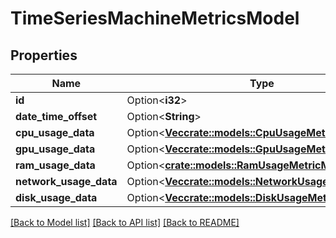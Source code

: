# TimeSeriesMachineMetricsModel

## Properties

Name | Type | Description | Notes
------------ | ------------- | ------------- | -------------
**id** | Option<**i32**> |  | [optional]
**date_time_offset** | Option<**String**> |  | [optional]
**cpu_usage_data** | Option<[**Vec<crate::models::CpuUsageMetricModel>**](CpuUsageMetricModel.md)> |  | [optional]
**gpu_usage_data** | Option<[**Vec<crate::models::GpuUsageMetricModel>**](GpuUsageMetricModel.md)> |  | [optional]
**ram_usage_data** | Option<[**crate::models::RamUsageMetricModel**](RamUsageMetricModel.md)> |  | [optional]
**network_usage_data** | Option<[**Vec<crate::models::NetworkUsageMetricModel>**](NetworkUsageMetricModel.md)> |  | [optional]
**disk_usage_data** | Option<[**Vec<crate::models::DiskUsageMetricModel>**](DiskUsageMetricModel.md)> |  | [optional]

[[Back to Model list]](../README.md#documentation-for-models) [[Back to API list]](../README.md#documentation-for-api-endpoints) [[Back to README]](../README.md)


